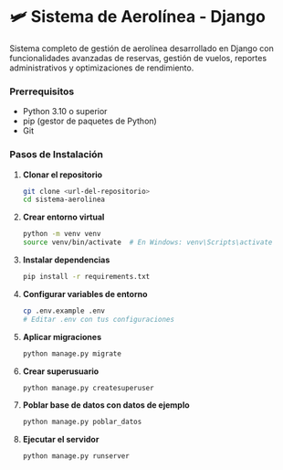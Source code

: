 # 🛩️ Sistema de Aerolínea - Django

Sistema completo de gestión de aerolínea desarrollado en Django con funcionalidades avanzadas de reservas, gestión de vuelos, reportes administrativos y optimizaciones de rendimiento.

### Prerrequisitos

- Python 3.10 o superior
- pip (gestor de paquetes de Python)
- Git

### Pasos de Instalación

1. **Clonar el repositorio**
   ```bash
   git clone <url-del-repositorio>
   cd sistema-aerolinea
   ```

2. **Crear entorno virtual**
   ```bash
   python -m venv venv
   source venv/bin/activate  # En Windows: venv\Scripts\activate
   ```

3. **Instalar dependencias**
   ```bash
   pip install -r requirements.txt
   ```

4. **Configurar variables de entorno**
   ```bash
   cp .env.example .env
   # Editar .env con tus configuraciones
   ```

5. **Aplicar migraciones**
   ```bash
   python manage.py migrate
   ```

6. **Crear superusuario**
   ```bash
   python manage.py createsuperuser
   ```

7. **Poblar base de datos con datos de ejemplo**
   ```bash
   python manage.py poblar_datos
   ```

8. **Ejecutar el servidor**
   ```bash
   python manage.py runserver
   ```
